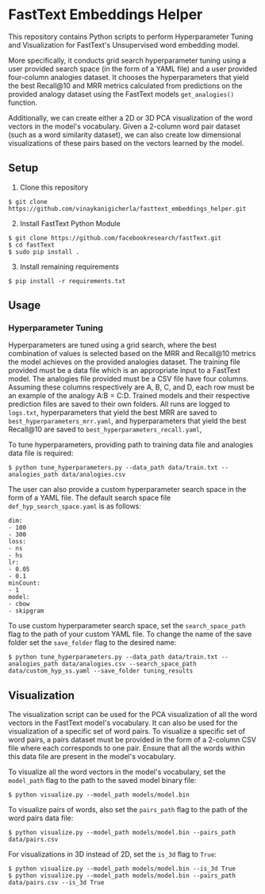 # FastText Embeddings Helper
This repository contains Python scripts to perform Hyperparameter Tuning and Visualization for FastText's Unsupervised word embedding model. 

More specifically, it conducts grid search hyperparameter tuning using a user provided search space (in the form of a YAML file) and a user provided 
four-column analogies dataset. It chooses the hyperparameters that yield the best Recall@10 and MRR metrics calculated from predictions on the provided 
analogy dataset using the FastText models `get_analogies()` function. 

Additionally, we can create either a 2D or 3D PCA visualization of the word vectors in the model's vocabulary. Given a 2-column word pair dataset 
(such as a word similarity dataset), we can also create low dimensional visualizations of these pairs based on the vectors learned by the model.   

## Setup 
1. Clone this repository 
```
$ git clone https://github.com/vinaykanigicherla/fasttext_embeddings_helper.git
```
2. Install FastText Python Module
```
$ git clone https://github.com/facebookresearch/fastText.git
$ cd fastText
$ sudo pip install .
```
3. Install remaining requirements
```
$ pip install -r requirements.txt
```

## Usage
### Hyperparameter Tuning
Hyperparameters are tuned using a grid search, where the best combination of values is selected based on the MRR and Recall@10 metrics the model achieves on 
the provided analogies dataset. The training file provided must be a data file which is an appropriate input to a FastText model. The analogies file 
provided must be a CSV file have four columns. Assuming these columns respectively are A, B, C, and D, each row must be an example of the analogy A:B = C:D. Trained models and their respective prediction files are saved to their own folders. All runs are logged to `logs.txt`, hyperparameters that yield the best MRR are saved to `best_hyperparameters_mrr.yaml`, and hyperparameters that yield the best Recall@10 are saved to `best_hyperparameters_recall.yaml`, 

To tune hyperparameters, providing path to training data file and analogies data file is required:
```
$ python tune_hyperparameters.py --data_path data/train.txt --analogies_path data/analogies.csv
```
The user can also provide a custom hyperparameter search space in the form of a YAML file. The default search space file `def_hyp_search_space.yaml` is as follows:
```
dim:
- 100
- 300
loss:
- ns
- hs
lr:
- 0.05
- 0.1
minCount:
- 1
model:
- cbow
- skipgram
```
To use custom hyperparameter search space, set the `search_space_path` flag to the path of your custom YAML file. To change the name of the save folder set the `save_folder` flag to the desired name:
```
$ python tune_hyperparameters.py --data_path data/train.txt --analogies_path data/analogies.csv --search_space_path data/custom_hyp_ss.yaml --save_folder tuning_results
```

## Visualization 
The visualization script can be used for the PCA visualization of all the word vectors in the FastText model's vocabulary. It can also be used for the visualization of a specific set of word pairs. To visualize a specific set of word pairs, a pairs dataset must be provided in the form of a 2-column CSV file where each corresponds to one pair. Ensure that all the words within this data file are present in the model's vocabulary. 

To visualize all the word vectors in the model's vocabulary, set the `model_path` flag to the path to the saved model binary file:
```
$ python visualize.py --model_path models/model.bin 
```
To visualize pairs of words, also set the `pairs_path` flag to the path of the word pairs data file:
```
$ python visualize.py --model_path models/model.bin --pairs_path data/pairs.csv 
```
For visualizations in 3D instead of 2D, set the `is_3d` flag to `True`:
```
$ python visualize.py --model_path models/model.bin --is_3d True 
$ python visualize.py --model_path models/model.bin --pairs_path data/pairs.csv --is_3d True 
```


